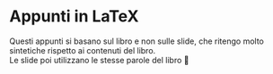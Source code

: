 # Appunti in LaTeX
Questi appunti si basano sul libro e non sulle slide, che ritengo molto sintetiche rispetto ai contenuti del libro.  
Le slide poi utilizzano le stesse parole del libro 🤔